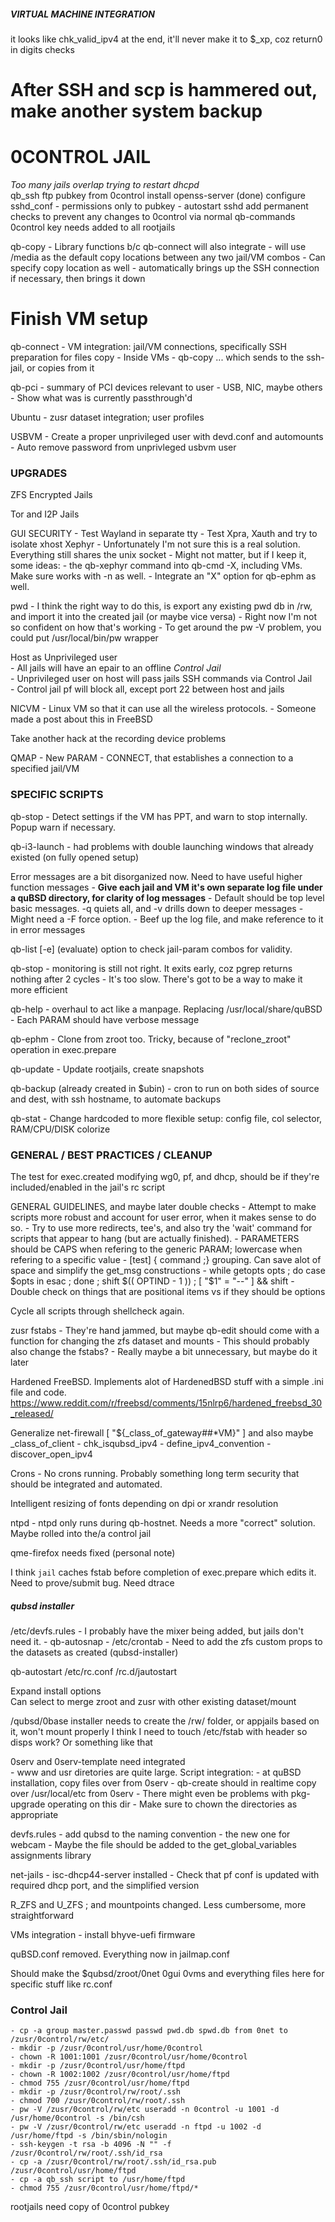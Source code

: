 ##### VIRTUAL MACHINE INTEGRATION

it looks like chk_valid_ipv4 at the end, it'll never make it to $_xp, coz return0 in digits checks

# After SSH and scp is hammered out, make another system backup 

# 0CONTROL JAIL
*Too many jails overlap trying to restart dhcpd*	
	qb_ssh
		ftp pubkey from 0control
		install openss-server (done)
		configure sshd_conf
			- permissions only to pubkey
			- autostart sshd
	add permanent checks to prevent any changes to 0control via normal qb-commands
	0control key needs added to all rootjails

qb-copy
	- Library functions b/c qb-connect will also integrate
	- will use /media as the default copy locations between any two jail/VM combos
	- Can specify copy location as well
	- automatically brings up the SSH connection if necessary, then brings it down


# Finish VM setup

qb-connect
	- VM integration: jail/VM connections, specifically SSH preparation for files copy
	- Inside VMs - qb-copy <file> ... which sends to the ssh-jail, or copies from it

qb-pci
	- summary of PCI devices relevant to user
	- USB, NIC, maybe others
	- Show what was is currently passthrough'd

Ubuntu - zusr dataset integration; user profiles

USBVM 
	- Create a proper unprivileged user with devd.conf and automounts     
	- Auto remove password from unprivleged usbvm user     


### UPGRADES

ZFS Encrypted Jails

Tor and I2P Jails

GUI SECURITY
	- Test Wayland in separate tty
	- Test Xpra, Xauth and try to isolate xhost 
	Xephyr - Unfortunately I'm not sure this is a real solution. Everything still shares the unix socket
		- Might not matter, but if I keep it, some ideas:
			- the qb-xephyr command into qb-cmd -X, including VMs. Make sure works with -n as well.
			- Integrate an "X" option for qb-ephm as well.

pwd
	- I think the right way to do this, is export any existing pwd db in /rw, and import it into the created jail (or maybe vice versa) 
	- Right now I'm not so confident on how that's working
	- To get around the pw -V problem, you could put /usr/local/bin/pw wrapper

Host as Unprivileged user     
	- All jails will have an epair to an offline *Control Jail*      
	- Unprivileged user on host will pass jails SSH commands via Control Jail     
	- Control jail pf will block all, except port 22 between host and jails     

NICVM - Linux VM so that it can use all the wireless protocols.
     - Someone made a post about this in FreeBSD

Take another hack at the recording device problems

QMAP - New PARAM - CONNECT, that establishes a connection to a specified jail/VM


### SPECIFIC SCRIPTS

qb-stop - Detect settings if the VM has PPT, and warn to stop internally. Popup warn if necessary.

qb-i3-launch - had problems with double launching windows that already existed (on fully opened setup)

Error messages are a bit disorganized now. Need to have useful higher function messages
	- **Give each jail and VM it's own separate log file under a quBSD directory, for clarity of log messages**
	- Default should be top level basic messages. -q quiets all, and -v drills down to deeper messages
	- Might need a -F force option.
	- Beef up the log file, and make reference to it in error messages

qb-list [-e] (evaluate) option to check jail-param combos for validity.

qb-stop
	- monitoring is still not right. It exits early, coz pgrep returns nothing after 2 cycles 
	- It's too slow. There's got to be a way to make it more efficient

qb-help - overhaul to act like a manpage. Replacing /usr/local/share/quBSD
	- Each PARAM should have verbose message

qb-ephm - Clone from zroot too. Tricky, because of "reclone_zroot" operation in exec.prepare 

qb-update - Update rootjails, create snapshots

qb-backup (already created in $ubin)
	- cron to run on both sides of source and dest, with ssh hostname, to automate backups

qb-stat - Change hardcoded to more flexible setup: config file, col selector, RAM/CPU/DISK colorize


### GENERAL / BEST PRACTICES / CLEANUP

The test for exec.created modifying wg0, pf, and dhcp, should be if they're included/enabled in the jail's rc script

GENERAL GUIDELINES, and maybe later double checks
	- Attempt to make scripts more robust and account for user error, when it makes sense to do so.
	- Try to use more redirects, tee's, and also try the 'wait' command for scripts that appear to hang (but are actually finished).
	- PARAMETERS should be CAPS when refering to the generic PARAM; lowercase when refering to a specific value
	- [test] { command ;} grouping. Can save alot of space and simplify the get_msg constructions
	- while getopts <opts> opts ; do case $opts in
	  esac  ;  done  ;  shift $(( OPTIND - 1 ))  ;  [ "$1" = "--" ] && shift
	- Double check on things that are positional items vs if they should be options 

Cycle all scripts through shellcheck again. 

zusr fstabs
	- They're hand jammed, but maybe qb-edit should come with a function for changing the zfs dataset and mounts
	- This should probably also change the fstabs? 
	- Really maybe a bit unnecessary, but maybe do it later

Hardened FreeBSD. Implements alot of HardenedBSD stuff with a simple .ini file and code.
https://www.reddit.com/r/freebsd/comments/15nlrp6/hardened_freebsd_30_released/

Generalize net-firewall
	[ "${_class_of_gateway##*VM}" ] and also maybe _class_of_client
	- chk_isqubsd_ipv4 - define_ipv4_convention - discover_open_ipv4

Crons - No crons running. Probably something long term security that should be integrated and automated.

Intelligent resizing of fonts depending on dpi or xrandr resolution

ntpd - ntpd only runs during qb-hostnet. Needs a more "correct" solution. Maybe rolled into the/a control jail

qme-firefox needs fixed (personal note)

I think `jail` caches fstab before completion of exec.prepare which edits it. Need to prove/submit bug. Need dtrace


##### qubsd installer #######

/etc/devfs.rules - I probably have the mixer being added, but jails don't need it.
	- qb-autosnap 
	- /etc/crontab
	- Need to add the zfs custom props to the datasets as created (qubsd-installer)

qb-autostart
	/etc/rc.conf
	/rc.d/jautostart 

Expand install options     
	Can select to merge zroot and zusr with other existing dataset/mount     

/qubsd/0base installer needs to create the /rw/ folder, or appjails based on it, won't mount properly
I think I need to touch /etc/fstab with header so disps work? Or something like that

0serv and 0serv-template need integrated	
	- www and usr diretories are quite large. Script integration:
		- at quBSD installation, copy files over from 0serv
		- qb-create should in realtime copy over /usr/local/etc from 0serv
		- There might even be problems with pkg-upgrade operating on this dir
		- Make sure to chown the directories as appropriate
	
devfs.rules
	- add qubsd to the naming convention
	- the new one for webcam
	- Maybe the file should be added to the get_global_variables assignments library

net-jails
	- isc-dhcp44-server installed
	- Check that pf conf is updated with required dhcp port, and the simplified version

R_ZFS and U_ZFS ; and mountpoints changed. Less cumbersome, more straightforward

VMs integration
	- install bhyve-uefi firmware
	
quBSD.conf removed. Everything now in jailmap.conf

Should make the $qubsd/zroot/0net 0gui 0vms and everything files here for specific stuff like rc.conf

### Control Jail
	- cp -a group master.passwd passwd pwd.db spwd.db from 0net to /zusr/0control/rw/etc/
	- mkdir -p /zusr/0control/usr/home/0control
	- chown -R 1001:1001 /zusr/0control/usr/home/0control
	- mkdir -p /zusr/0control/usr/home/ftpd
	- chown -R 1002:1002 /zusr/0control/usr/home/ftpd
	- chmod 755 /zusr/0control/usr/home/ftpd
	- mkdir -p /zusr/0control/rw/root/.ssh
	- chmod 700 /zusr/0control/rw/root/.ssh
	- pw -V /zusr/0control/rw/etc useradd -n 0control -u 1001 -d /usr/home/0control -s /bin/csh
	- pw -V /zusr/0control/rw/etc useradd -n ftpd -u 1002 -d /usr/home/ftpd -s /bin/sbin/nologin
	- ssh-keygen -t rsa -b 4096 -N "" -f /zusr/0control/rw/root/.ssh/id_rsa
	- cp -a /zusr/0control/rw/root/.ssh/id_rsa.pub /zusr/0control/usr/home/ftpd
	- cp -a qb_ssh script to /usr/home/ftpd 
	- chmod 755 /zusr/0control/usr/home/ftpd/*
	
rootjails need copy of 0control pubkey	
	



